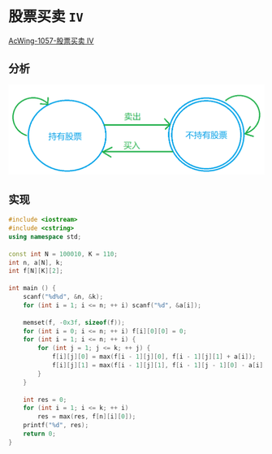 # 股票买卖 `IV`

[AcWing-1057-股票买卖 IV](https://www.acwing.com/problem/content/description/1059/)

## 分析

![](/img/0068.png)

## 实现

```cpp
#include <iostream>
#include <cstring>
using namespace std;

const int N = 100010, K = 110;
int n, a[N], k;
int f[N][K][2];

int main () {
    scanf("%d%d", &n, &k);
    for (int i = 1; i <= n; ++ i) scanf("%d", &a[i]);

    memset(f, -0x3f, sizeof(f));
    for (int i = 0; i <= n; ++ i) f[i][0][0] = 0;
    for (int i = 1; i <= n; ++ i) {
        for (int j = 1; j <= k; ++ j) {
            f[i][j][0] = max(f[i - 1][j][0], f[i - 1][j][1] + a[i]);
            f[i][j][1] = max(f[i - 1][j][1], f[i - 1][j - 1][0] - a[i]);
        }
    }

    int res = 0;
    for (int i = 1; i <= k; ++ i)
        res = max(res, f[n][i][0]);
    printf("%d", res);
    return 0;
}
```

